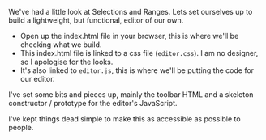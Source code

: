 We've had a little look at Selections and Ranges. Lets set ourselves up to build a lightweight, but functional, editor of our own. 

* Open up the index.html file in your browser, this is where we'll be checking what we build.
* This index.html file is linked to a css file (`editor.css`). I am no designer, so I apologise for the looks. 
* It's also linked to `editor.js`, this is where we'll be putting the code for our editor.

I've set some bits and pieces up, mainly the toolbar HTML and a skeleton constructor / prototype for the editor's JavaScript. 

I've kept things dead simple to make this as accessible as possible to people. 
